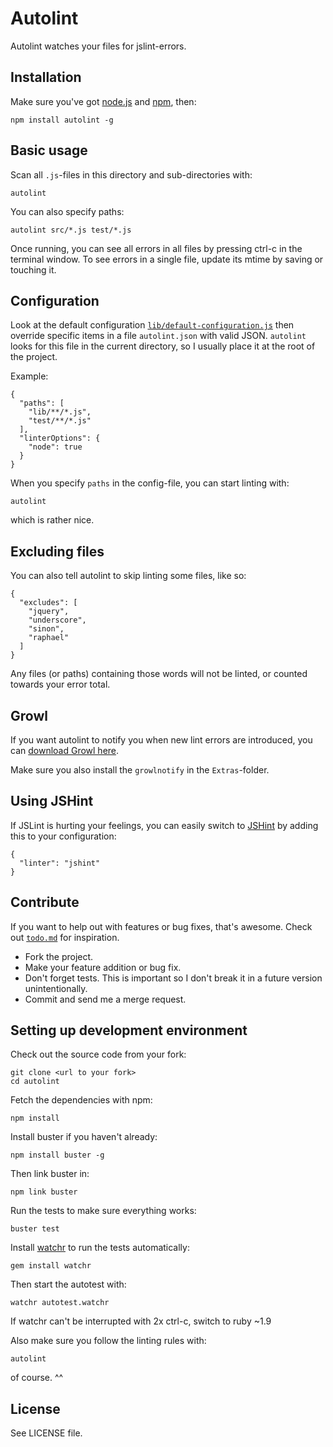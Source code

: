 Autolint
========
Autolint watches your files for jslint-errors.

Installation
------------
Make sure you've got [node.js](http://nodejs.org/) and [npm](http://npmjs.org/), then:

    npm install autolint -g

Basic usage
-----------
Scan all `.js`-files in this directory and sub-directories with:

    autolint

You can also specify paths:

    autolint src/*.js test/*.js

Once running, you can see all errors in all files by pressing ctrl-c in
the terminal window. To see errors in a single file, update its mtime by
saving or touching it.

Configuration
-------------
Look at the default configuration
[`lib/default-configuration.js`](autolint/blob/master/lib/default-configuration.js)
then override specific items in a file `autolint.json` with valid JSON. `autolint`
looks for this file in the current directory, so I usually place it at the root of
the project.

Example:

    {
      "paths": [
        "lib/**/*.js",
        "test/**/*.js"
      ],
      "linterOptions": {
        "node": true
      }
    }

When you specify `paths` in the config-file, you can start linting with:

    autolint
    
which is rather nice.

Excluding files
---------------
You can also tell autolint to skip linting some files, like so:

    {
      "excludes": [
        "jquery",
        "underscore",
        "sinon",
        "raphael"
      ]
    }

Any files (or paths) containing those words will not be linted, or counted towards your error total.

Growl
-----
If you want autolint to notify you when new lint errors are introduced,
you can [download Growl here](http://growl.info/).
    
Make sure you also install the `growlnotify` in the `Extras`-folder.

Using JSHint
------------
If JSLint is hurting your feelings, you can easily switch to
[JSHint](http://jshint.com) by adding this to your configuration:

    {
      "linter": "jshint"
    }

Contribute
----------
If you want to help out with features or bug fixes, that's awesome.
Check out [`todo.md`](autolint/blob/master/todo.md) for inspiration.

* Fork the project.
* Make your feature addition or bug fix.
* Don't forget tests. This is important so I don't break it in a
  future version unintentionally.
* Commit and send me a merge request.

Setting up development environment
----------------------------------
Check out the source code from your fork:

    git clone <url to your fork>
    cd autolint

Fetch the dependencies with npm:

    npm install

Install buster if you haven't already:

    npm install buster -g
    
Then link buster in:

    npm link buster

Run the tests to make sure everything works:

    buster test
    
Install [watchr](https://github.com/mynyml/watchr) to run the tests automatically:

    gem install watchr
    
Then start the autotest with:

    watchr autotest.watchr

If watchr can't be interrupted with 2x ctrl-c, switch to ruby ~1.9

Also make sure you follow the linting rules with:

    autolint
    
of course. ^^

License
-------
See LICENSE file.
